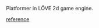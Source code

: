 Platformer in LÖVE 2d game engine.

[reference](https://www.youtube.com/watch?v=HvHSm711CZY&list=PL5gRzHmN4Dg0Q9J9mMQwzVSbRnj2zWcUH)